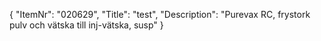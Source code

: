 {
  "ItemNr": "020629",
  "Title": "test",
  "Description": "Purevax RC, frystork pulv och vätska till inj-vätska, susp"
}